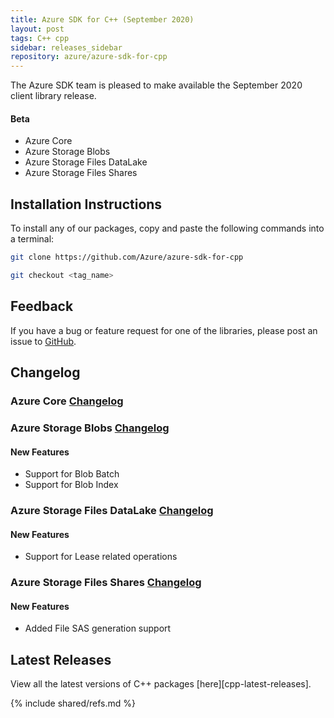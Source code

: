 ```yaml
---
title: Azure SDK for C++ (September 2020)
layout: post
tags: C++ cpp
sidebar: releases_sidebar
repository: azure/azure-sdk-for-cpp
---
```


The Azure SDK team is pleased to make available the September 2020 client library release.

#### Beta

- Azure Core
- Azure Storage Blobs
- Azure Storage Files DataLake
- Azure Storage Files Shares

## Installation Instructions

To install any of our packages, copy and paste the following commands into a terminal:

```bash
git clone https://github.com/Azure/azure-sdk-for-cpp

git checkout <tag_name>
```

## Feedback

If you have a bug or feature request for one of the libraries, please post an issue to [GitHub](https://github.com/Azure/azure-sdk-for-cpp/issues).

## Changelog

### Azure Core [Changelog](https://github.com/Azure/azure-sdk-for-cpp/blob/master/sdk/core/azure-core/CHANGELOG.md)

### Azure Storage Blobs [Changelog](https://github.com/Azure/azure-sdk-for-cpp/blob/master/sdk/storage/azure-storage-blobs/CHANGELOG.md#100-beta2-2020-09-09)

#### New Features

- Support for Blob Batch
- Support for Blob Index

### Azure Storage Files DataLake [Changelog](https://github.com/Azure/azure-sdk-for-cpp/blob/master/sdk/storage/azure-storage-files-datalake/CHANGELOG.md#100-beta2-2020-09-09)

#### New Features

- Support for Lease related operations

### Azure Storage Files Shares [Changelog](https://github.com/Azure/azure-sdk-for-cpp/blob/master/sdk/storage/azure-storage-files-shares/CHANGELOG.md#100-beta2-2020-09-09)

#### New Features

- Added File SAS generation support

## Latest Releases

View all the latest versions of C++ packages [here][cpp-latest-releases].

{% include shared/refs.md %}

